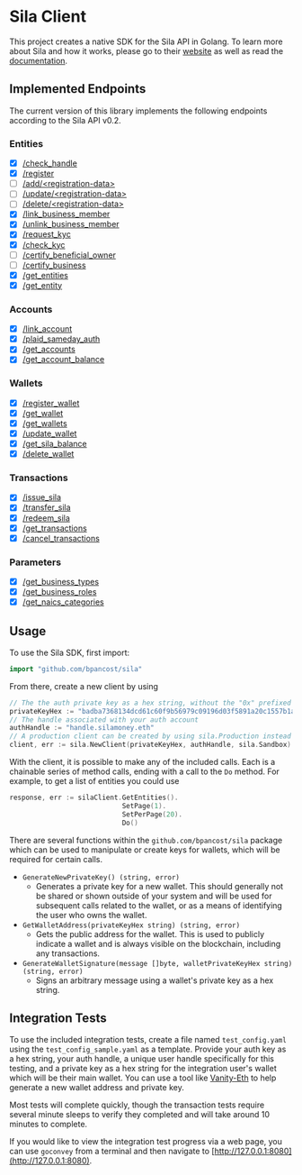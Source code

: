 # Sila Client

This project creates a native SDK for the Sila API in Golang. To learn more about Sila and how it works, please go to
their [website](https://silamoney.com) as well as read the [documentation](https://docs.silamoney.com).

## Implemented Endpoints

The current version of this library implements the following endpoints according to the Sila API v0.2.

### Entities

* [x] [/check_handle](https://docs.silamoney.com/docs/check_handle)
* [x] [/register](https://docs.silamoney.com/docs/register)
* [ ] [/add/\<registration-data\>](https://docs.silamoney.com/docs/addregistration-data)
* [ ] [/update/\<registration-data\>](https://docs.silamoney.com/docs/updateregistration-data)
* [ ] [/delete/\<registration-data\>](https://docs.silamoney.com/docs/deleteregistration-data)
* [x] [/link_business_member](https://docs.silamoney.com/docs/link_business_member)
* [x] [/unlink_business_member](https://docs.silamoney.com/docs/unlink_business_member)
* [x] [/request_kyc](https://docs.silamoney.com/docs/request_kyc)
* [x] [/check_kyc](https://docs.silamoney.com/docs/check_kyc)
* [ ] [/certify_beneficial_owner](https://docs.silamoney.com/docs/certify_beneficial_owner)
* [ ] [/certify_business](https://docs.silamoney.com/docs/certify_business)
* [x] [/get_entities](https://docs.silamoney.com/docs/get_entities)
* [x] [/get_entity](https://docs.silamoney.com/docs/get_entity)

### Accounts

* [x] [/link_account](https://docs.silamoney.com/docs/link_account)
* [x] [/plaid_sameday_auth](https://docs.silamoney.com/docs/plaid_sameday_auth)
* [x] [/get_accounts](https://docs.silamoney.com/docs/get_accounts)
* [x] [/get_account_balance](https://docs.silamoney.com/docs/get_account_balance)

### Wallets

* [x] [/register_wallet](https://docs.silamoney.com/docs/register_wallet)
* [x] [/get_wallet](https://docs.silamoney.com/docs/get_wallet)
* [x] [/get_wallets](https://docs.silamoney.com/docs/get_wallets)
* [x] [/update_wallet](https://docs.silamoney.com/docs/update_wallet)
* [x] [/get_sila_balance](https://docs.silamoney.com/docs/get_sila_balance)
* [x] [/delete_wallet](https://docs.silamoney.com/docs/delete_wallet)

### Transactions

* [x] [/issue_sila](https://docs.silamoney.com/docs/issue_sila)
* [x] [/transfer_sila](https://docs.silamoney.com/docs/transfer_sila)
* [x] [/redeem_sila](https://docs.silamoney.com/docs/redeem_sila)
* [x] [/get_transactions](https://docs.silamoney.com/docs/get_transactions)
* [x] [/cancel_transactions](https://docs.silamoney.com/docs/cancel_transaction)

### Parameters

* [x] [/get_business_types](https://docs.silamoney.com/docs/get_business_types)
* [x] [/get_business_roles](https://docs.silamoney.com/docs/get_business_roles)
* [x] [/get_naics_categories](https://docs.silamoney.com/docs/get_naics_categories)

## Usage

To use the Sila SDK, first import:

```go
import "github.com/bpancost/sila"
```

From there, create a new client by using
```go
// The the auth private key as a hex string, without the "0x" prefixed
privateKeyHex := "badba7368134dcd61c60f9b56979c09196d03f5891a20c1557b1afac0202a97c"
// The handle associated with your auth account
authHandle := "handle.silamoney.eth"
// A production client can be created by using sila.Production instead of sila.Sandbox
client, err := sila.NewClient(privateKeyHex, authHandle, sila.Sandbox)
```

With the client, it is possible to make any of the included calls. Each is a chainable series of method calls, ending
with a call to the `Do` method. For example, to get a list of entities you could use
```go
response, err := silaClient.GetEntities().
                            SetPage(1).
                            SetPerPage(20).
                            Do()
```

There are several functions within the `github.com/bpancost/sila` package which can be used to manipulate or create keys
for wallets, which will be required for certain calls.

* `GenerateNewPrivateKey() (string, error)`
    * Generates a private key for a new wallet. This should generally not be shared or shown outside of your system and
    will be used for subsequent calls related to the wallet, or as a means of identifying the user who owns the wallet.
* `GetWalletAddress(privateKeyHex string) (string, error)`
    * Gets the public address for the wallet. This is used to publicly indicate a wallet and is always visible on the
    blockchain, including any transactions.
* `GenerateWalletSignature(message []byte, walletPrivateKeyHex string) (string, error)`
    * Signs an arbitrary message using a wallet's private key as a hex string.

## Integration Tests

To use the included integration tests, create a file named `test_config.yaml` using the `test_config_sample.yaml` as a
template. Provide your auth key as a hex string, your auth handle, a unique user handle specifically for this testing,
and a private key as a hex string for the integration user's wallet which will be their main wallet. You can use a tool
like [Vanity-Eth](https://vanity-eth.tk/) to help generate a new wallet address and private key.

Most tests will complete quickly, though the transaction tests require several minute sleeps to verify they completed 
and will take around 10 minutes to complete.

If you would like to view the integration test progress via a web page, you can use `goconvey` from a terminal and then
navigate to [http://127.0.0.1:8080](http://127.0.0.1:8080).